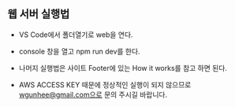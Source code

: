 ## 웹 서버 실행법
- VS Code에서 폴더열기로 web을 연다.
- console 창을 열고 npm run dev를 한다.
- 나머지 실행법은 사이트 Footer에 있는 How it works를 참고 하면 된다.

- AWS ACCESS KEY 때문에 정상적인 실행이 되지 않으므로 wgunhee@gmail.com으로 문의 주시길 바랍니다.

